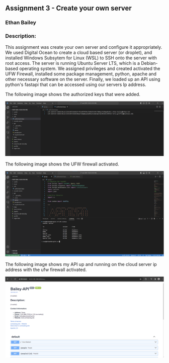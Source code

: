## Assignment 3 - Create your own server
### Ethan Bailey
### Description:

This assignment was create your own server and configure it appropriately.
We used Digital Ocean to create a cloud based server (or droplet), and installed 
Windows Subsytem for Linux (WSL) to SSH onto the server with root access.
The server is running Ubuntu Server LTS, which is a Debian-based operating system.
We assigned privileges and created activated the UFW Firewall, installed some package management,
python, apache and other necessary software on the server.
Finally, we loaded up an API using python's fastapi that can be accessed using our servers Ip address.

The following image shows the authorized keys that were added.

<img src="https://github.com/EthanJBailey/4443-MobileApps/blob/main/Assignments/A03/images/a03-keys.png" width="800">

The following image shows the UFW firewall activated.

<img src="https://github.com/EthanJBailey/4443-MobileApps/blob/main/Assignments/A03/images/a03-ufw.png" width="800">

The following image shows my API up and running on the cloud server ip address with the ufw firewall activated.

<img src="https://github.com/EthanJBailey/4443-MobileApps/blob/main/Assignments/A03/images/a03-api.png" width="800">

